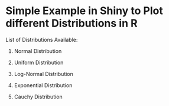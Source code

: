 # Simple Example in Shiny to Plot different Distributions in R

List of Distributions Available:
1) Normal Distribution

2) Uniform Distribution

3) Log-Normal Distribution

4) Exponential Distribution

5) Cauchy Distribution

